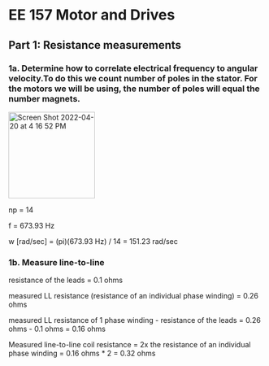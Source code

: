 # EE 157 Motor and Drives

## Part 1: Resistance measurements

### 1a. Determine how to correlate electrical frequency to angular velocity.To do this we count number of poles in the stator. For the motors we will be using, the number of poles will equal the number magnets.  

<img width="170" alt="Screen Shot 2022-04-20 at 4 16 52 PM" src="https://user-images.githubusercontent.com/71578472/164339934-72ad934d-b84c-4b9c-b290-884faa75513a.png">

np = 14

f = 673.93 Hz

w [rad/sec] = (pi)(673.93 Hz) / 14 = 151.23 rad/sec

### 1b. Measure line-to-line  

resistance of the leads = 0.1 ohms 


measured LL resistance (resistance of an individual phase winding) = 0.26 ohms 


measured LL resistance of 1 phase winding - resistance of the leads =  0.26 ohms  - 0.1 ohms  = 0.16 ohms 

Measured line-to-line coil resistance =  2x the resistance of an individual phase winding = 0.16 ohms * 2  = 0.32 ohms










